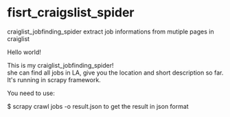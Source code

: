 # fisrt_craigslist_spider 
craiglist_jobfinding_spider extract job informations from mutiple pages in craiglist


Hello world!


This is my craiglist_jobfinding_spider!  
she can find all jobs in LA, give you the location and short description so far. 
It's running in scrapy framework. 


You need to use:


$ scrapy crawl jobs -o result.json 
to get the result in json format
